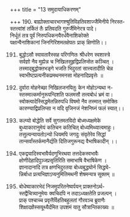 +++
title = "13 समुदायाधिकरणम्"

+++
190. बाह्योक्ताचारभागश्श्रुतिविहतिवशाज्जैमिनीये निरस्त-  
स्तत्त्वांशं तर्कितं तैः प्रतिवदति गुरुर्जैमिनेरत्र पादे।  
निर्धूतं तत्र पूर्वं निरुपधिकनयैरर्धवैनाशिकोक्ते  
पक्षान्वैनाशिकानां जिनगिरिशमतक्षेपतः प्राक् क्षिणोति।।

191. बुद्धोऽसौ स्वावतारैस्सह परिगणितः श्रीधरेण स्वशास्त्रे  
सर्वज्ञो नैव मुह्येन्न च निखिलसुहृद्विप्रलिप्सेत कञ्चित् ।  
तस्माद्बुद्धोक्तभङ्गे भजति भिदुरतां सात्त्वतादीति चेन्न  
स्वाभीष्टप्रत्यनीकप्रमथनमनसा मोहनादिप्रवृत्तेः ॥

192. दुर्वारा मोहनेच्छा निखिलजनयितुः केन मोहोऽन्यथा न-  
स्तस्मात्कर्मानुरूपन्दिशति फलमसौ तत्त्वबोधं भ्रमं वा।  
स्वोक्त्यादेस्सिद्धमेतन्निरुपधि विषमो नैव तस्मात् समोक्तिः  
कारुण्याद्विप्रलिप्सा न यदि वृजिनजं नेशनिघ्नं फलं स्यात्।।

193. कल्प्यो बोद्धेति सर्वे सुगतमतविदो बोध्मध्यक्षमेके  
बुध्याकारानुमेयं कतिचन कतिचित् बोध्यमिथ्यात्वमाहुः।  
तत्तुल्यन्यायतोऽन्यो धियमपि जगदुः संवृतेरेव सिद्धां  
तान्सर्वांस्तर्कमानैर्द्यति दितिजगुरूनद्य वैभाषिकादीन् ।।

194. एकद्व्यादिस्वभावैर्यदणुभिरथवा तत्तदेकस्वभावैः  
क्षोणीदेहादिपुञ्जप्रसृतिरिति समाभाषि वैभाषिकेण ।  
ज्ञानादानादि तत्र क्षणभिदुरतया बोध्यबुद्ध्योर्न सिद्ध्ये-  
न्निर्बाधा प्रत्यभिज्ञाऽप्यनुमितिमथनी शेषमन्यत्र सूक्तम् ॥

195. बोधेष्वाकारभेदं निजमुपरितनेष्वर्पयन् प्राक्तनोऽर्थ-  
स्तद्वैचित्र्यानुमेयः क्वचिदपि न तदाऽध्यक्षतेति प्रजल्पन् ।  
प्राक् पश्चाच्च प्रवृत्तैर्विहतिबहुलतां गौरवञ्च ब्रुवाणैः  
शिक्षादक्षैस्सयूथ्यैर्दमित उपशमं यातु सौत्रान्तिकाख्यः ॥